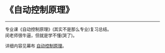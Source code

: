 # 《自动控制原理》
***
专业课《自动控制原理》(其实不是那么专业)复习总结。  
闵老师很牛逼，但就是学不懂(哭了)。

详细内容见幕布 [自动控制原理](https://www.mubucm.com/doc/wnUnrtpwHe)。
<!-- 未附加链接 -->
